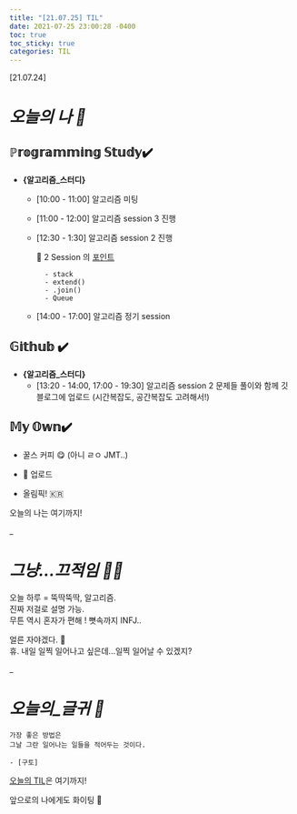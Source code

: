 ```yaml
---
title: "[21.07.25] TIL"
date: 2021-07-25 23:00:28 -0400
toc: true
toc_sticky: true
categories: TIL
---
```


[21.07.24]

# *오늘의 나 🙌*

## ℙ𝕣𝕠𝕘𝕣𝕒𝕞𝕞𝕚𝕟𝕘 𝕊𝕥𝕦𝕕𝕪✔️   


- **{알고리즘_스터디}**

	* [10:00 - 11:00] 알고리즘 미팅

	* [11:00 - 12:00] 알고리즘 session 3 진행

	* [12:30 - 1:30] 알고리즘 session 2 진행

		<div class="notice--primary" markdown="1">
			🌟 2 Session 의 <u>포인트</u>    
			
			- stack      
			- extend()   
			- .join()    
			- Queue    
		</div>
	
	* [14:00 - 17:00] 알고리즘 정기 session


## 𝔾𝕚𝕥𝕙𝕦𝕓 ✔️

- **{알고리즘_스터디}**
	* [13:20 - 14:00, 17:00 - 19:30] 알고리즘 session 2 문제들 풀이와 함께 깃 블로그에 업로드 (시간복잡도, 공간복잡도 고려해서!)
	

## 𝕄𝕪 𝕆𝕨𝕟✔️ 
- 꿀스 커피 😋 (아니 ㄹㅇ JMT..)  

- 🤫 업로드

- 올림픽! 🇰🇷


오늘의 나는 여기까지! 
    
_
  
# *그냥...끄적임 ✍🏻*

오늘 하루 = 뚝딱뚝딱, 알고리즘.     
진짜 저걸로 설명 가능.   
무튼 역시 혼자가 편해 ! 뼛속까지 INFJ..     

얼른 자야겠다. 🌝  
휴. 내일 일찍 일어나고 싶은데...일찍 일어날 수 있겠지?     

_


# *오늘의_글귀 📜*

	가장 좋은 방법은 
	그날 그란 일어나는 일들을 적어두는 것이다.	
	
	- [구토]

<div class="notice--primary" markdown="1">
<u>오늘의 TIL</u>은 여기까지!     
      
앞으로의 나에게도 화이팅 🌸 
</div>  
